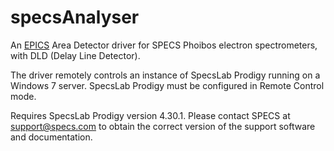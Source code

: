 specsAnalyser
=============

An [EPICS](http://www.aps.anl.gov/epics/) Area Detector driver for SPECS Phoibos electron spectrometers, with DLD (Delay Line Detector).

The driver remotely controls an instance of SpecsLab Prodigy running on a Windows 7 server. SpecsLab Prodigy must be configured in Remote Control mode. 

Requires SpecsLab Prodigy version 4.30.1. Please contact SPECS at <support@specs.com> to obtain the correct version of the support software and documentation. 

